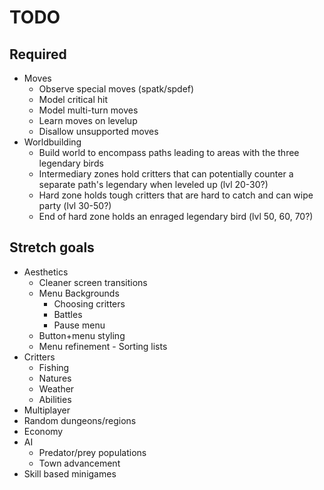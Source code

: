 # TODO

## Required

* Moves
  * Observe special moves (spatk/spdef)
  * Model critical hit
  * Model multi-turn moves
  * Learn moves on levelup
  * Disallow unsupported moves
* Worldbuilding
  * Build world to encompass paths leading to areas with the three legendary birds
  * Intermediary zones hold critters that can potentially counter a separate path's legendary when leveled up (lvl 20-30?)
  * Hard zone holds tough critters that are hard to catch and can wipe party (lvl 30-50?)
  * End of hard zone holds an enraged legendary bird (lvl 50, 60, 70?)

## Stretch goals

* Aesthetics
  * Cleaner screen transitions
  * Menu Backgrounds
    * Choosing critters
    * Battles
    * Pause menu
  * Button+menu styling
  * Menu refinement - Sorting lists
* Critters
  * Fishing
  * Natures
  * Weather
  * Abilities
* Multiplayer
* Random dungeons/regions
* Economy
* AI
  * Predator/prey populations
  * Town advancement
* Skill based minigames